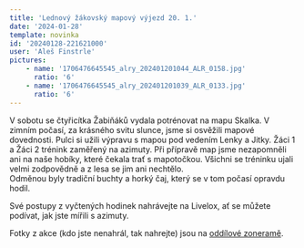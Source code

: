 ```yaml
---
title: 'Lednový žákovský mapový výjezd 20. 1.'
date: '2024-01-28'
template: novinka
id: '20240128-221621000'
user: 'Aleš Finstrle'
pictures:
    - name: '1706476645545_alry_202401201044_ALR_0158.jpg'
      ratio: '6'
    - name: '1706476645545_alry_202401201039_ALR_0133.jpg'
      ratio: '6'
---
```

V sobotu se čtyřicítka Žabiňáků vydala potrénovat na mapu Skalka. V zimním počasí, za krásného svitu slunce, jsme si osvěžili mapové dovednosti. Pulci si užili výpravu s mapou pod vedením Lenky a Jitky. Žáci 1 a Žáci 2 trénink zaměřený na azimuty. Při přípravě map jsme nezapomněli ani na naše hobíky, které čekala trať s mapotočkou. Všichni se tréninku ujali velmi zodpovědně a z lesa se jim ani nechtělo.  
Odměnou byly tradiční buchty a horký čaj, který se v tom počasí opravdu hodil.

Své postupy z vyčtených hodinek nahrávejte na Livelox, ať se můžete podívat, jak jste mířili s azimuty.

Fotky z akce (kdo jste nenahrál, tak nahrejte) jsou na [oddílové zoneramě](https://eu.zonerama.com/SKBrnoZabovresky/Album/10980903).
